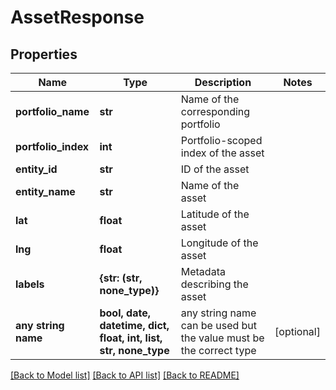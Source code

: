 # AssetResponse


## Properties
Name | Type | Description | Notes
------------ | ------------- | ------------- | -------------
**portfolio_name** | **str** | Name of the corresponding portfolio | 
**portfolio_index** | **int** | Portfolio-scoped index of the asset | 
**entity_id** | **str** | ID of the asset | 
**entity_name** | **str** | Name of the asset | 
**lat** | **float** | Latitude of the asset | 
**lng** | **float** | Longitude of the asset | 
**labels** | **{str: (str, none_type)}** | Metadata describing the asset | 
**any string name** | **bool, date, datetime, dict, float, int, list, str, none_type** | any string name can be used but the value must be the correct type | [optional]

[[Back to Model list]](../README.md#documentation-for-models) [[Back to API list]](../README.md#documentation-for-api-endpoints) [[Back to README]](../README.md)


